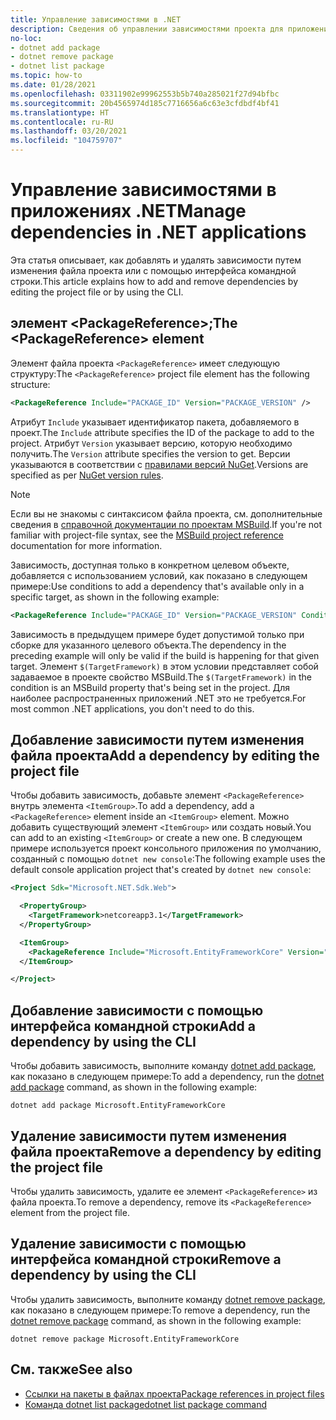 ```yaml
---
title: Управление зависимостями в .NET
description: Сведения об управлении зависимостями проекта для приложения .NET.
no-loc:
- dotnet add package
- dotnet remove package
- dotnet list package
ms.topic: how-to
ms.date: 01/28/2021
ms.openlocfilehash: 03311902e99962553b5b740a285021f27d94bfbc
ms.sourcegitcommit: 20b4565974d185c7716656a6c63e3cfdbdf4bf41
ms.translationtype: HT
ms.contentlocale: ru-RU
ms.lasthandoff: 03/20/2021
ms.locfileid: "104759707"
---
```

# <a name="manage-dependencies-in-net-applications"></a><span data-ttu-id="30f9a-103">Управление зависимостями в приложениях .NET</span><span class="sxs-lookup"><span data-stu-id="30f9a-103">Manage dependencies in .NET applications</span></span>

<span data-ttu-id="30f9a-104">Эта статья описывает, как добавлять и удалять зависимости путем изменения файла проекта или с помощью интерфейса командной строки.</span><span class="sxs-lookup"><span data-stu-id="30f9a-104">This article explains how to add and remove dependencies by editing the project file or by using the CLI.</span></span>

## <a name="the-packagereference-element"></a><span data-ttu-id="30f9a-105">элемент \<PackageReference>;</span><span class="sxs-lookup"><span data-stu-id="30f9a-105">The \<PackageReference> element</span></span>

<span data-ttu-id="30f9a-106">Элемент файла проекта `<PackageReference>` имеет следующую структуру:</span><span class="sxs-lookup"><span data-stu-id="30f9a-106">The `<PackageReference>` project file element has the following structure:</span></span>

```xml
<PackageReference Include="PACKAGE_ID" Version="PACKAGE_VERSION" />
```

<span data-ttu-id="30f9a-107">Атрибут `Include` указывает идентификатор пакета, добавляемого в проект.</span><span class="sxs-lookup"><span data-stu-id="30f9a-107">The `Include` attribute specifies the ID of the package to add to the project.</span></span> <span data-ttu-id="30f9a-108">Атрибут `Version` указывает версию, которую необходимо получить.</span><span class="sxs-lookup"><span data-stu-id="30f9a-108">The `Version` attribute specifies the version to get.</span></span> <span data-ttu-id="30f9a-109">Версии указываются в соответствии с [правилами версий NuGet](/nuget/create-packages/dependency-versions#version-ranges).</span><span class="sxs-lookup"><span data-stu-id="30f9a-109">Versions are specified as per [NuGet version rules](/nuget/create-packages/dependency-versions#version-ranges).</span></span>

> [!NOTE]
> <span data-ttu-id="30f9a-110">Если вы не знакомы с синтаксисом файла проекта, см. дополнительные сведения в [справочной документации по проектам MSBuild](/visualstudio/msbuild/msbuild-project-file-schema-reference).</span><span class="sxs-lookup"><span data-stu-id="30f9a-110">If you're not familiar with project-file syntax, see the [MSBuild project reference](/visualstudio/msbuild/msbuild-project-file-schema-reference) documentation for more information.</span></span>

<span data-ttu-id="30f9a-111">Зависимость, доступная только в конкретном целевом объекте, добавляется с использованием условий, как показано в следующем примере:</span><span class="sxs-lookup"><span data-stu-id="30f9a-111">Use conditions to add a dependency that's available only in a specific target, as shown in the following example:</span></span>

```xml
<PackageReference Include="PACKAGE_ID" Version="PACKAGE_VERSION" Condition="'$(TargetFramework)' == 'netcoreapp2.1'" />
```

<span data-ttu-id="30f9a-112">Зависимость в предыдущем примере будет допустимой только при сборке для указанного целевого объекта.</span><span class="sxs-lookup"><span data-stu-id="30f9a-112">The dependency in the preceding example will only be valid if the build is happening for that given target.</span></span> <span data-ttu-id="30f9a-113">Элемент `$(TargetFramework)` в этом условии представляет собой задаваемое в проекте свойство MSBuild.</span><span class="sxs-lookup"><span data-stu-id="30f9a-113">The `$(TargetFramework)` in the condition is an MSBuild property that's being set in the project.</span></span> <span data-ttu-id="30f9a-114">Для наиболее распространенных приложений .NET это не требуется.</span><span class="sxs-lookup"><span data-stu-id="30f9a-114">For most common .NET applications, you don't need to do this.</span></span>

## <a name="add-a-dependency-by-editing-the-project-file"></a><span data-ttu-id="30f9a-115">Добавление зависимости путем изменения файла проекта</span><span class="sxs-lookup"><span data-stu-id="30f9a-115">Add a dependency by editing the project file</span></span>

<span data-ttu-id="30f9a-116">Чтобы добавить зависимость, добавьте элемент `<PackageReference>` внутрь элемента `<ItemGroup>`.</span><span class="sxs-lookup"><span data-stu-id="30f9a-116">To add a dependency, add a `<PackageReference>` element inside an `<ItemGroup>` element.</span></span> <span data-ttu-id="30f9a-117">Можно добавить существующий элемент `<ItemGroup>` или создать новый.</span><span class="sxs-lookup"><span data-stu-id="30f9a-117">You can add to an existing `<ItemGroup>` or create a new one.</span></span> <span data-ttu-id="30f9a-118">В следующем примере используется проект консольного приложения по умолчанию, созданный с помощью `dotnet new console`:</span><span class="sxs-lookup"><span data-stu-id="30f9a-118">The following example uses the default console application project that's created by `dotnet new console`:</span></span>

```xml
<Project Sdk="Microsoft.NET.Sdk.Web">

  <PropertyGroup>
    <TargetFramework>netcoreapp3.1</TargetFramework>
  </PropertyGroup>

  <ItemGroup>
    <PackageReference Include="Microsoft.EntityFrameworkCore" Version="3.1.2" />
  </ItemGroup>

</Project>
```

## <a name="add-a-dependency-by-using-the-cli"></a><span data-ttu-id="30f9a-119">Добавление зависимости с помощью интерфейса командной строки</span><span class="sxs-lookup"><span data-stu-id="30f9a-119">Add a dependency by using the CLI</span></span>

<span data-ttu-id="30f9a-120">Чтобы добавить зависимость, выполните команду [dotnet add package](dotnet-add-package.md), как показано в следующем примере:</span><span class="sxs-lookup"><span data-stu-id="30f9a-120">To add a dependency, run the [dotnet add package](dotnet-add-package.md) command, as shown in the following example:</span></span>

```dotnetcli
dotnet add package Microsoft.EntityFrameworkCore
```

## <a name="remove-a-dependency-by-editing-the-project-file"></a><span data-ttu-id="30f9a-121">Удаление зависимости путем изменения файла проекта</span><span class="sxs-lookup"><span data-stu-id="30f9a-121">Remove a dependency by editing the project file</span></span>

<span data-ttu-id="30f9a-122">Чтобы удалить зависимость, удалите ее элемент `<PackageReference>` из файла проекта.</span><span class="sxs-lookup"><span data-stu-id="30f9a-122">To remove a dependency, remove its `<PackageReference>` element from the project file.</span></span>

## <a name="remove-a-dependency-by-using-the-cli"></a><span data-ttu-id="30f9a-123">Удаление зависимости с помощью интерфейса командной строки</span><span class="sxs-lookup"><span data-stu-id="30f9a-123">Remove a dependency by using the CLI</span></span>

<span data-ttu-id="30f9a-124">Чтобы удалить зависимость, выполните команду [dotnet remove package](dotnet-remove-package.md), как показано в следующем примере:</span><span class="sxs-lookup"><span data-stu-id="30f9a-124">To remove a dependency, run the [dotnet remove package](dotnet-remove-package.md) command, as shown in the following example:</span></span>

```dotnetcli
dotnet remove package Microsoft.EntityFrameworkCore
```

## <a name="see-also"></a><span data-ttu-id="30f9a-125">См. также</span><span class="sxs-lookup"><span data-stu-id="30f9a-125">See also</span></span>

* [<span data-ttu-id="30f9a-126">Ссылки на пакеты в файлах проекта</span><span class="sxs-lookup"><span data-stu-id="30f9a-126">Package references in project files</span></span>](../project-sdk/msbuild-props.md#reference-properties)
* [<span data-ttu-id="30f9a-127">Команда dotnet list package</span><span class="sxs-lookup"><span data-stu-id="30f9a-127">dotnet list package command</span></span>](dotnet-list-package.md)
